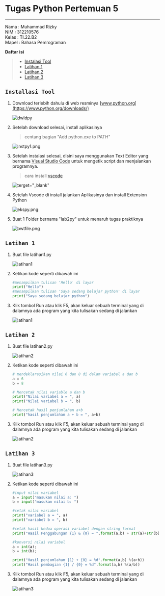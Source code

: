 # Tugas Python Pertemuan 5
___
Nama    : Muhammad Rizky<br>
NIM     : 312210576<br>
Kelas   : TI.22.B2<br>
Mapel   : Bahasa Pemrograman<br>

**Daftar isi**
> * [Instalasi Tool](#installasi-tool)
> * [Latihan 1](#latihan-1)
> * [Latihan 2](#latihan-2)
> * [Latihan 3](#latihan-3)
  
## `Installasi Tool`
1. Download terlebih dahulu di web resminya [www.python.org](https://www.python.org/downloads/)
    
    ![dwldpy](img/dwldpy.png)
    
2. Setelah download selesai, install aplikasinya
   > centang bagian "Add python.exe to PATH"
    
    ![instpy1.png](img/instpy1.png)

3. Setelah instalasi selesai, disini saya menggunakan Text Editor yang bernama [Visual Studio Code](https://code.visualstudio.com/download) untuk mengetik script dan menjalankan programnya.
   > cara install [vscode](https://www.rsetiawan.com/2022/08/cara-install-visual-studio-code.html)
    
    ![terget="_blank"](img/vscode.png)

4. Setelah Vscode di install jalankan Aplikasinya dan install Extension Python
    
    ![ekspy.png](img/ekspy.png)

5. Buat 1 Folder bernama "lab2py" untuk menaruh tugas praktiknya
    
    ![bwtfile.png](img/bwtfile.png)

## `Latihan 1`
1. Buat file latihan1.py
   
    ![latihan1](img/latihan1.png)

2. Ketikan kode seperti dibawah ini
    ```python
    #menampilkan tulisan 'Hello' di layar
    print("Hello")
    #menampilkan tulisan 'Saya sedang belajar python' di layar
    print("Saya sedang belajar python")
    ```
3. Klik tombol Run atau klik F5, akan keluar sebuah terminal yang di dalamnya ada program yang kita tulisakan sedang di jalankan

    ![latihan1](img/exlatihan1.png)

## `Latihan 2`
1. Buat file latihan2.py
   
    ![latihan2](img/latihan2.png)

2. Ketikan kode seperti dibawah ini
    ```python
    # mendeklarasikan nilai 6 dan 8 di dalam variabel a dan b
    a = 6
    b = 8

    # Mencetak nilai variable a dan b
    print("Nilai variabel a = ", a)
    print("Nilai variabel b = ", b)

    # Mencetak hasil penjumlahan a+b
    print("hasil penjumlahan a + b = ", a+b)
    ```
3. Klik tombol Run atau klik F5, akan keluar sebuah terminal yang di dalamnya ada program yang kita tulisakan sedang di jalankan

    ![latihan2](img/exlatihan2.png)

## `Latihan 3`
1. Buat file latihan3.py
   
    ![latihan3](img/latihan3.png)

2. Ketikan kode seperti dibawah ini
    ```python
    #input nilai variabel
    a = input("masukan nilai a: ")
    b = input("masukan nilai b: ")

    #cetak nilai variabel
    print("variabel a = ", a)
    print("variabel b = ", b)

    #cetak hasil kedua operasi variabel dengan string format
    print("Hasil Penggabungan {1} & {0} = ".format(a,b) + str(a)+str(b))

    #konversi nilai variabel 
    a = int(a);
    b = int(b);

    print("Hasil penjumlahan {1} + {0} = %d".format(a,b) %(a+b))
    print("Hasil pembagian {1} / {0} = %d".format(a,b) %(a/b))
    ```
3. Klik tombol Run atau klik F5, akan keluar sebuah terminal yang di dalamnya ada program yang kita tulisakan sedang di jalankan

    ![latihan3](img/exlatihan3.png)